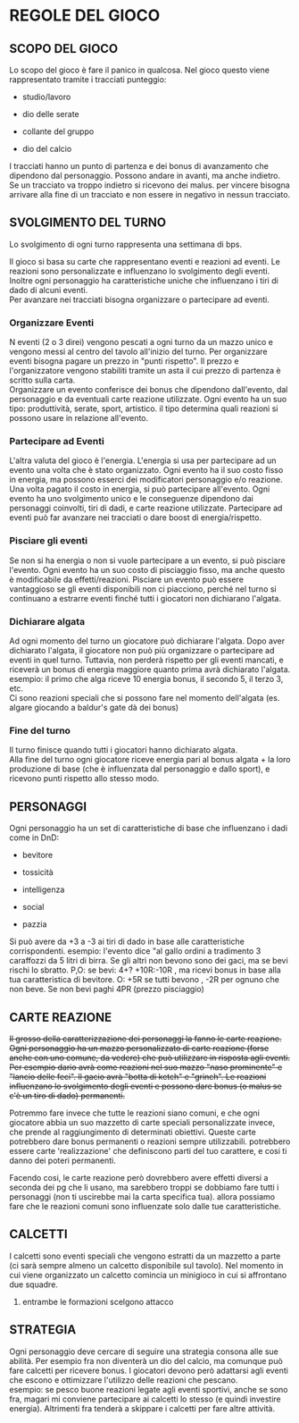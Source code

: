 # REGOLE DEL GIOCO

## SCOPO DEL GIOCO

Lo scopo del gioco è fare il panico in qualcosa. Nel gioco questo viene rappresentato tramite i tracciati punteggio:

- studio/lavoro

- dio delle serate

- collante del gruppo

- dio del calcio

I tracciati hanno un punto di partenza e dei bonus di avanzamento che dipendono dal personaggio. Possono andare in avanti, ma anche indietro. Se un tracciato va troppo indietro si ricevono dei malus. per vincere bisogna arrivare alla fine di un tracciato e non essere in negativo in nessun tracciato.

## SVOLGIMENTO DEL TURNO

Lo svolgimento di ogni turno rappresenta una settimana di bps.

Il gioco si basa su carte che rappresentano eventi e reazioni ad eventi. Le reazioni sono personalizzate e influenzano lo svolgimento degli eventi. Inoltre ogni personaggio ha caratteristiche uniche che influenzano i tiri di dado di alcuni eventi. \
Per avanzare nei tracciati bisogna organizzare o partecipare ad eventi.

### Organizzare Eventi

N eventi (2 o 3 direi) vengono pescati a ogni turno da un mazzo unico e vengono messi al centro del tavolo all'inizio del turno. Per organizzare eventi bisogna pagare un prezzo in "punti rispetto". Il prezzo e l'organizzatore vengono stabiliti tramite un asta il cui prezzo di partenza è scritto sulla carta. \
Organizzare un evento conferisce dei bonus che dipendono dall'evento, dal personaggio e da eventuali carte reazione utilizzate.
Ogni evento ha un suo tipo: produttività, serate, sport, artistico. il tipo determina quali reazioni si possono usare in relazione all'evento.

### Partecipare ad Eventi

L'altra valuta del gioco è l'energia. L'energia si usa per partecipare ad un evento una volta che è stato organizzato. Ogni evento ha il suo costo fisso in energia, ma possono esserci dei modificatori personaggio e/o reazione. Una volta pagato il costo in energia, si può partecipare all'evento. Ogni evento ha uno svolgimento unico e le conseguenze dipendono dai personaggi coinvolti, tiri di dadi, e carte reazione utilizzate. Partecipare ad eventi può far avanzare nei tracciati o dare boost di energia/rispetto.

### Pisciare gli eventi

Se non si ha energia o non si vuole partecipare a un evento, si può pisciare l'evento. Ogni evento ha un suo costo di pisciaggio fisso, ma anche questo è modificabile da effetti/reazioni. Pisciare un evento può essere vantaggioso se gli eventi disponibili non ci piacciono, perché nel turno si continuano a estrarre eventi finché tutti i giocatori non dichiarano l'algata.

### Dichiarare algata

Ad ogni momento del turno un giocatore può dichiarare l'algata. Dopo aver dichiarato l'algata, il giocatore non può più organizzare o partecipare ad eventi in quel turno. Tuttavia, non perderà rispetto per gli eventi mancati, e riceverà un bonus di energia maggiore quanto prima avrà dichiarato l'algata.\
esempio: il primo che alga riceve 10 energia bonus, il secondo 5, il terzo 3, etc.\
Ci sono reazioni speciali che si possono fare nel momento dell'algata (es. algare giocando a baldur's gate dà dei bonus)

### Fine del turno

Il turno finisce quando tutti i giocatori hanno dichiarato algata.\
Alla fine del turno ogni giocatore riceve energia pari al bonus algata + la loro produzione di base (che è influenzata dal personaggio e dallo sport), e ricevono punti rispetto allo stesso modo.

## PERSONAGGI

Ogni personaggio ha un set di caratteristiche di base che influenzano i dadi come in DnD:

- bevitore

- tossicità

- intelligenza

- social

- pazzia

Si può avere da +3 a -3 ai tiri di dado in base alle caratteristiche corrispondenti.
esempio: l'evento dice "al gallo ordini a tradimento 3 caraffozzi da 5 litri di birra. Se gli altri non bevono sono dei gaci, ma se bevi rischi lo sbratto. P,O: se bevi: 4+? +10R:-10R , ma ricevi bonus in base alla tua caratteristica di bevitore. O: +5R se tutti bevono , -2R per ognuno che non beve. Se non bevi paghi 4PR (prezzo pisciaggio)

## CARTE REAZIONE

~~Il grosso della caratterizzazione dei personaggi la 
fanno le carte reazione. Ogni personaggio ha un mazzo personalizzato di carte reazione (forse anche con uno comune, da vedere) che può utilizzare in risposta agli eventi. Per esempio dario avrà come reazioni nel suo mazzo "naso prominente" e "lancio delle feci". Il gacio avrà "botta di ketch" e "grinch". Le reazioni influenzano lo svolgimento degli eventi e possono dare bonus (o malus se c'è un tiro di dado) permanenti.~~

Potremmo fare invece che tutte le reazioni siano comuni, e che ogni giocatore abbia un suo mazzetto di carte speciali personalizzate invece, che prende al raggiungimento di determinati obiettivi. Queste carte potrebbero dare bonus permanenti o reazioni sempre utilizzabili. potrebbero essere carte 'realizzazione' che definiscono parti del tuo carattere, e cosi ti danno dei poteri permanenti.

Facendo cosi, le carte reazione però dovrebbero avere effetti diversi a seconda dei pg che li usano, ma sarebbero troppi se dobbiamo fare tutti i personaggi (non ti uscirebbe mai la carta specifica tua). allora possiamo fare che le reazioni comuni sono influenzate solo dalle tue caratteristiche.

## CALCETTI

I calcetti sono eventi speciali che vengono estratti da un mazzetto a parte (ci sarà sempre almeno un calcetto disponibile sul tavolo). Nel momento in cui viene organizzato un calcetto comincia un minigioco in cui si affrontano due squadre.

1. entrambe le formazioni scelgono attacco

## STRATEGIA

Ogni personaggio deve cercare di seguire una strategia consona alle sue abilità. Per esempio fra non diventerà un dio del calcio, ma comunque può fare calcetti per ricevere bonus. I giocatori devono però adattarsi agli eventi che escono e ottimizzare l'utilizzo delle reazioni che pescano. \
esempio: se pesco buone reazioni legate agli eventi sportivi, anche se sono fra, magari mi conviene partecipare ai calcetti lo stesso (e quindi investire energia). Altrimenti fra tenderà a skippare i calcetti per fare altre attività.

